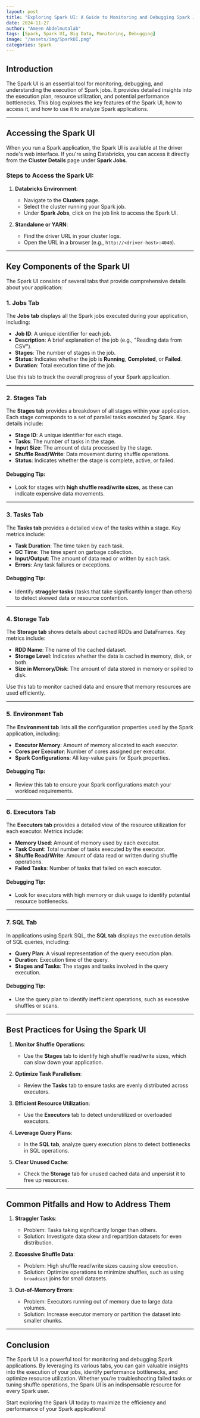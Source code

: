 ```yaml
---
layout: post
title: "Exploring Spark UI: A Guide to Monitoring and Debugging Spark Jobs"
date: 2024-11-27
author: "Ameen Abdelmutalab"
tags: [Spark, Spark UI, Big Data, Monitoring, Debugging]
image: "/assets/img/SparkUI.png"
categories: Spark
---
```


## Introduction

The Spark UI is an essential tool for monitoring, debugging, and understanding the execution of Spark jobs. It provides detailed insights into the execution plan, resource utilization, and potential performance bottlenecks. This blog explores the key features of the Spark UI, how to access it, and how to use it to analyze Spark applications.

---

## Accessing the Spark UI

When you run a Spark application, the Spark UI is available at the driver node's web interface. If you're using Databricks, you can access it directly from the **Cluster Details** page under **Spark Jobs**.

### Steps to Access the Spark UI:
1. **Databricks Environment**:
   - Navigate to the **Clusters** page.
   - Select the cluster running your Spark job.
   - Under **Spark Jobs**, click on the job link to access the Spark UI.

2. **Standalone or YARN**:
   - Find the driver URL in your cluster logs.
   - Open the URL in a browser (e.g., `http://<driver-host>:4040`).

---

## Key Components of the Spark UI

The Spark UI consists of several tabs that provide comprehensive details about your application:

### **1. Jobs Tab**

The **Jobs tab** displays all the Spark jobs executed during your application, including:

- **Job ID**: A unique identifier for each job.
- **Description**: A brief explanation of the job (e.g., "Reading data from CSV").
- **Stages**: The number of stages in the job.
- **Status**: Indicates whether the job is **Running**, **Completed**, or **Failed**.
- **Duration**: Total execution time of the job.

Use this tab to track the overall progress of your Spark application.

---

### **2. Stages Tab**

The **Stages tab** provides a breakdown of all stages within your application. Each stage corresponds to a set of parallel tasks executed by Spark. Key details include:

- **Stage ID**: A unique identifier for each stage.
- **Tasks**: The number of tasks in the stage.
- **Input Size**: The amount of data processed by the stage.
- **Shuffle Read/Write**: Data movement during shuffle operations.
- **Status**: Indicates whether the stage is complete, active, or failed.

#### Debugging Tip:
- Look for stages with **high shuffle read/write sizes**, as these can indicate expensive data movements.

---

### **3. Tasks Tab**

The **Tasks tab** provides a detailed view of the tasks within a stage. Key metrics include:

- **Task Duration**: The time taken by each task.
- **GC Time**: The time spent on garbage collection.
- **Input/Output**: The amount of data read or written by each task.
- **Errors**: Any task failures or exceptions.

#### Debugging Tip:
- Identify **straggler tasks** (tasks that take significantly longer than others) to detect skewed data or resource contention.

---

### **4. Storage Tab**

The **Storage tab** shows details about cached RDDs and DataFrames. Key metrics include:

- **RDD Name**: The name of the cached dataset.
- **Storage Level**: Indicates whether the data is cached in memory, disk, or both.
- **Size in Memory/Disk**: The amount of data stored in memory or spilled to disk.

Use this tab to monitor cached data and ensure that memory resources are used efficiently.

---

### **5. Environment Tab**

The **Environment tab** lists all the configuration properties used by the Spark application, including:

- **Executor Memory**: Amount of memory allocated to each executor.
- **Cores per Executor**: Number of cores assigned per executor.
- **Spark Configurations**: All key-value pairs for Spark properties.

#### Debugging Tip:
- Review this tab to ensure your Spark configurations match your workload requirements.

---

### **6. Executors Tab**

The **Executors tab** provides a detailed view of the resource utilization for each executor. Metrics include:

- **Memory Used**: Amount of memory used by each executor.
- **Task Count**: Total number of tasks executed by the executor.
- **Shuffle Read/Write**: Amount of data read or written during shuffle operations.
- **Failed Tasks**: Number of tasks that failed on each executor.

#### Debugging Tip:
- Look for executors with high memory or disk usage to identify potential resource bottlenecks.

---

### **7. SQL Tab**

In applications using Spark SQL, the **SQL tab** displays the execution details of SQL queries, including:

- **Query Plan**: A visual representation of the query execution plan.
- **Duration**: Execution time of the query.
- **Stages and Tasks**: The stages and tasks involved in the query execution.

#### Debugging Tip:
- Use the query plan to identify inefficient operations, such as excessive shuffles or scans.

---

## Best Practices for Using the Spark UI

1. **Monitor Shuffle Operations**:
   - Use the **Stages** tab to identify high shuffle read/write sizes, which can slow down your application.

2. **Optimize Task Parallelism**:
   - Review the **Tasks** tab to ensure tasks are evenly distributed across executors.

3. **Efficient Resource Utilization**:
   - Use the **Executors** tab to detect underutilized or overloaded executors.

4. **Leverage Query Plans**:
   - In the **SQL tab**, analyze query execution plans to detect bottlenecks in SQL operations.

5. **Clear Unused Cache**:
   - Check the **Storage** tab for unused cached data and unpersist it to free up resources.

---

## Common Pitfalls and How to Address Them

1. **Straggler Tasks**:
   - Problem: Tasks taking significantly longer than others.
   - Solution: Investigate data skew and repartition datasets for even distribution.

2. **Excessive Shuffle Data**:
   - Problem: High shuffle read/write sizes causing slow execution.
   - Solution: Optimize operations to minimize shuffles, such as using `broadcast` joins for small datasets.

3. **Out-of-Memory Errors**:
   - Problem: Executors running out of memory due to large data volumes.
   - Solution: Increase executor memory or partition the dataset into smaller chunks.

---

## Conclusion

The Spark UI is a powerful tool for monitoring and debugging Spark applications. By leveraging its various tabs, you can gain valuable insights into the execution of your jobs, identify performance bottlenecks, and optimize resource utilization. Whether you’re troubleshooting failed tasks or tuning shuffle operations, the Spark UI is an indispensable resource for every Spark user.

Start exploring the Spark UI today to maximize the efficiency and performance of your Spark applications!
```